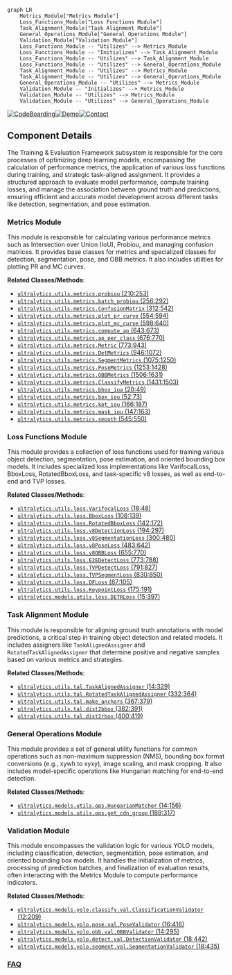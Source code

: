 ```mermaid
graph LR
    Metrics_Module["Metrics Module"]
    Loss_Functions_Module["Loss Functions Module"]
    Task_Alignment_Module["Task Alignment Module"]
    General_Operations_Module["General Operations Module"]
    Validation_Module["Validation Module"]
    Loss_Functions_Module -- "Utilizes" --> Metrics_Module
    Loss_Functions_Module -- "Initializes" --> Task_Alignment_Module
    Loss_Functions_Module -- "Utilizes" --> Task_Alignment_Module
    Loss_Functions_Module -- "Utilizes" --> General_Operations_Module
    Task_Alignment_Module -- "Utilizes" --> Metrics_Module
    Task_Alignment_Module -- "Utilizes" --> General_Operations_Module
    General_Operations_Module -- "Utilizes" --> Metrics_Module
    Validation_Module -- "Initializes" --> Metrics_Module
    Validation_Module -- "Utilizes" --> Metrics_Module
    Validation_Module -- "Utilizes" --> General_Operations_Module
```
[![CodeBoarding](https://img.shields.io/badge/Generated%20by-CodeBoarding-9cf?style=flat-square)](https://github.com/CodeBoarding/GeneratedOnBoardings)[![Demo](https://img.shields.io/badge/Try%20our-Demo-blue?style=flat-square)](https://www.codeboarding.org/demo)[![Contact](https://img.shields.io/badge/Contact%20us%20-%20contact@codeboarding.org-lightgrey?style=flat-square)](mailto:contact@codeboarding.org)

## Component Details

The Training & Evaluation Framework subsystem is responsible for the core processes of optimizing deep learning models, encompassing the calculation of performance metrics, the application of various loss functions during training, and strategic task-aligned assignment. It provides a structured approach to evaluate model performance, compute training losses, and manage the association between ground truth and predictions, ensuring efficient and accurate model development across different tasks like detection, segmentation, and pose estimation.

### Metrics Module
This module is responsible for calculating various performance metrics such as Intersection over Union (IoU), Probiou, and managing confusion matrices. It provides base classes for metrics and specialized classes for detection, segmentation, pose, and OBB metrics. It also includes utilities for plotting PR and MC curves.


**Related Classes/Methods**:

- <a href="https://github.com/ultralytics/ultralytics/blob/master/ultralytics/utils/metrics.py#L210-L253" target="_blank" rel="noopener noreferrer">`ultralytics.utils.metrics.probiou` (210:253)</a>
- <a href="https://github.com/ultralytics/ultralytics/blob/master/ultralytics/utils/metrics.py#L256-L292" target="_blank" rel="noopener noreferrer">`ultralytics.utils.metrics.batch_probiou` (256:292)</a>
- <a href="https://github.com/ultralytics/ultralytics/blob/master/ultralytics/utils/metrics.py#L312-L542" target="_blank" rel="noopener noreferrer">`ultralytics.utils.metrics.ConfusionMatrix` (312:542)</a>
- <a href="https://github.com/ultralytics/ultralytics/blob/master/ultralytics/utils/metrics.py#L554-L594" target="_blank" rel="noopener noreferrer">`ultralytics.utils.metrics.plot_pr_curve` (554:594)</a>
- <a href="https://github.com/ultralytics/ultralytics/blob/master/ultralytics/utils/metrics.py#L598-L640" target="_blank" rel="noopener noreferrer">`ultralytics.utils.metrics.plot_mc_curve` (598:640)</a>
- <a href="https://github.com/ultralytics/ultralytics/blob/master/ultralytics/utils/metrics.py#L643-L673" target="_blank" rel="noopener noreferrer">`ultralytics.utils.metrics.compute_ap` (643:673)</a>
- <a href="https://github.com/ultralytics/ultralytics/blob/master/ultralytics/utils/metrics.py#L676-L770" target="_blank" rel="noopener noreferrer">`ultralytics.utils.metrics.ap_per_class` (676:770)</a>
- <a href="https://github.com/ultralytics/ultralytics/blob/master/ultralytics/utils/metrics.py#L773-L943" target="_blank" rel="noopener noreferrer">`ultralytics.utils.metrics.Metric` (773:943)</a>
- <a href="https://github.com/ultralytics/ultralytics/blob/master/ultralytics/utils/metrics.py#L946-L1072" target="_blank" rel="noopener noreferrer">`ultralytics.utils.metrics.DetMetrics` (946:1072)</a>
- <a href="https://github.com/ultralytics/ultralytics/blob/master/ultralytics/utils/metrics.py#L1075-L1250" target="_blank" rel="noopener noreferrer">`ultralytics.utils.metrics.SegmentMetrics` (1075:1250)</a>
- <a href="https://github.com/ultralytics/ultralytics/blob/master/ultralytics/utils/metrics.py#L1253-L1428" target="_blank" rel="noopener noreferrer">`ultralytics.utils.metrics.PoseMetrics` (1253:1428)</a>
- <a href="https://github.com/ultralytics/ultralytics/blob/master/ultralytics/utils/metrics.py#L1506-L1631" target="_blank" rel="noopener noreferrer">`ultralytics.utils.metrics.OBBMetrics` (1506:1631)</a>
- <a href="https://github.com/ultralytics/ultralytics/blob/master/ultralytics/utils/metrics.py#L1431-L1503" target="_blank" rel="noopener noreferrer">`ultralytics.utils.metrics.ClassifyMetrics` (1431:1503)</a>
- <a href="https://github.com/ultralytics/ultralytics/blob/master/ultralytics/utils/metrics.py#L20-L49" target="_blank" rel="noopener noreferrer">`ultralytics.utils.metrics.bbox_ioa` (20:49)</a>
- <a href="https://github.com/ultralytics/ultralytics/blob/master/ultralytics/utils/metrics.py#L52-L73" target="_blank" rel="noopener noreferrer">`ultralytics.utils.metrics.box_iou` (52:73)</a>
- <a href="https://github.com/ultralytics/ultralytics/blob/master/ultralytics/utils/metrics.py#L166-L187" target="_blank" rel="noopener noreferrer">`ultralytics.utils.metrics.kpt_iou` (166:187)</a>
- <a href="https://github.com/ultralytics/ultralytics/blob/master/ultralytics/utils/metrics.py#L147-L163" target="_blank" rel="noopener noreferrer">`ultralytics.utils.metrics.mask_iou` (147:163)</a>
- <a href="https://github.com/ultralytics/ultralytics/blob/master/ultralytics/utils/metrics.py#L545-L550" target="_blank" rel="noopener noreferrer">`ultralytics.utils.metrics.smooth` (545:550)</a>


### Loss Functions Module
This module provides a collection of loss functions used for training various object detection, segmentation, pose estimation, and oriented bounding box models. It includes specialized loss implementations like VarifocalLoss, BboxLoss, RotatedBboxLoss, and task-specific v8 losses, as well as end-to-end and TVP losses.


**Related Classes/Methods**:

- <a href="https://github.com/ultralytics/ultralytics/blob/master/ultralytics/utils/loss.py#L18-L48" target="_blank" rel="noopener noreferrer">`ultralytics.utils.loss.VarifocalLoss` (18:48)</a>
- <a href="https://github.com/ultralytics/ultralytics/blob/master/ultralytics/utils/loss.py#L108-L139" target="_blank" rel="noopener noreferrer">`ultralytics.utils.loss.BboxLoss` (108:139)</a>
- <a href="https://github.com/ultralytics/ultralytics/blob/master/ultralytics/utils/loss.py#L142-L172" target="_blank" rel="noopener noreferrer">`ultralytics.utils.loss.RotatedBboxLoss` (142:172)</a>
- <a href="https://github.com/ultralytics/ultralytics/blob/master/ultralytics/utils/loss.py#L194-L297" target="_blank" rel="noopener noreferrer">`ultralytics.utils.loss.v8DetectionLoss` (194:297)</a>
- <a href="https://github.com/ultralytics/ultralytics/blob/master/ultralytics/utils/loss.py#L300-L480" target="_blank" rel="noopener noreferrer">`ultralytics.utils.loss.v8SegmentationLoss` (300:480)</a>
- <a href="https://github.com/ultralytics/ultralytics/blob/master/ultralytics/utils/loss.py#L483-L642" target="_blank" rel="noopener noreferrer">`ultralytics.utils.loss.v8PoseLoss` (483:642)</a>
- <a href="https://github.com/ultralytics/ultralytics/blob/master/ultralytics/utils/loss.py#L655-L770" target="_blank" rel="noopener noreferrer">`ultralytics.utils.loss.v8OBBLoss` (655:770)</a>
- <a href="https://github.com/ultralytics/ultralytics/blob/master/ultralytics/utils/loss.py#L773-L788" target="_blank" rel="noopener noreferrer">`ultralytics.utils.loss.E2EDetectLoss` (773:788)</a>
- <a href="https://github.com/ultralytics/ultralytics/blob/master/ultralytics/utils/loss.py#L791-L827" target="_blank" rel="noopener noreferrer">`ultralytics.utils.loss.TVPDetectLoss` (791:827)</a>
- <a href="https://github.com/ultralytics/ultralytics/blob/master/ultralytics/utils/loss.py#L830-L850" target="_blank" rel="noopener noreferrer">`ultralytics.utils.loss.TVPSegmentLoss` (830:850)</a>
- <a href="https://github.com/ultralytics/ultralytics/blob/master/ultralytics/utils/loss.py#L87-L105" target="_blank" rel="noopener noreferrer">`ultralytics.utils.loss.DFLoss` (87:105)</a>
- <a href="https://github.com/ultralytics/ultralytics/blob/master/ultralytics/utils/loss.py#L175-L191" target="_blank" rel="noopener noreferrer">`ultralytics.utils.loss.KeypointLoss` (175:191)</a>
- <a href="https://github.com/ultralytics/ultralytics/blob/master/ultralytics/models/utils/loss.py#L15-L397" target="_blank" rel="noopener noreferrer">`ultralytics.models.utils.loss.DETRLoss` (15:397)</a>


### Task Alignment Module
This module is responsible for aligning ground truth annotations with model predictions, a critical step in training object detection and related models. It includes assigners like `TaskAlignedAssigner` and `RotatedTaskAlignedAssigner` that determine positive and negative samples based on various metrics and strategies.


**Related Classes/Methods**:

- <a href="https://github.com/ultralytics/ultralytics/blob/master/ultralytics/utils/tal.py#L14-L329" target="_blank" rel="noopener noreferrer">`ultralytics.utils.tal.TaskAlignedAssigner` (14:329)</a>
- <a href="https://github.com/ultralytics/ultralytics/blob/master/ultralytics/utils/tal.py#L332-L364" target="_blank" rel="noopener noreferrer">`ultralytics.utils.tal.RotatedTaskAlignedAssigner` (332:364)</a>
- <a href="https://github.com/ultralytics/ultralytics/blob/master/ultralytics/utils/tal.py#L367-L379" target="_blank" rel="noopener noreferrer">`ultralytics.utils.tal.make_anchors` (367:379)</a>
- <a href="https://github.com/ultralytics/ultralytics/blob/master/ultralytics/utils/tal.py#L382-L391" target="_blank" rel="noopener noreferrer">`ultralytics.utils.tal.dist2bbox` (382:391)</a>
- <a href="https://github.com/ultralytics/ultralytics/blob/master/ultralytics/utils/tal.py#L400-L419" target="_blank" rel="noopener noreferrer">`ultralytics.utils.tal.dist2rbox` (400:419)</a>


### General Operations Module
This module provides a set of general utility functions for common operations such as non-maximum suppression (NMS), bounding box format conversions (e.g., xywh to xyxy), image scaling, and mask cropping. It also includes model-specific operations like Hungarian matching for end-to-end detection.


**Related Classes/Methods**:

- <a href="https://github.com/ultralytics/ultralytics/blob/master/ultralytics/models/utils/ops.py#L14-L156" target="_blank" rel="noopener noreferrer">`ultralytics.models.utils.ops.HungarianMatcher` (14:156)</a>
- <a href="https://github.com/ultralytics/ultralytics/blob/master/ultralytics/models/utils/ops.py#L189-L317" target="_blank" rel="noopener noreferrer">`ultralytics.models.utils.ops.get_cdn_group` (189:317)</a>


### Validation Module
This module encompasses the validation logic for various YOLO models, including classification, detection, segmentation, pose estimation, and oriented bounding box models. It handles the initialization of metrics, processing of prediction batches, and finalization of evaluation results, often interacting with the Metrics Module to compute performance indicators.


**Related Classes/Methods**:

- <a href="https://github.com/ultralytics/ultralytics/blob/master/ultralytics/models/yolo/classify/val.py#L12-L209" target="_blank" rel="noopener noreferrer">`ultralytics.models.yolo.classify.val.ClassificationValidator` (12:209)</a>
- <a href="https://github.com/ultralytics/ultralytics/blob/master/ultralytics/models/yolo/pose/val.py#L16-L416" target="_blank" rel="noopener noreferrer">`ultralytics.models.yolo.pose.val.PoseValidator` (16:416)</a>
- <a href="https://github.com/ultralytics/ultralytics/blob/master/ultralytics/models/yolo/obb/val.py#L14-L295" target="_blank" rel="noopener noreferrer">`ultralytics.models.yolo.obb.val.OBBValidator` (14:295)</a>
- <a href="https://github.com/ultralytics/ultralytics/blob/master/ultralytics/models/yolo/detect/val.py#L18-L442" target="_blank" rel="noopener noreferrer">`ultralytics.models.yolo.detect.val.DetectionValidator` (18:442)</a>
- <a href="https://github.com/ultralytics/ultralytics/blob/master/ultralytics/models/yolo/segment/val.py#L18-L435" target="_blank" rel="noopener noreferrer">`ultralytics.models.yolo.segment.val.SegmentationValidator` (18:435)</a>




### [FAQ](https://github.com/CodeBoarding/GeneratedOnBoardings/tree/main?tab=readme-ov-file#faq)